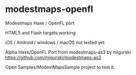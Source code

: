# modestmaps-openfl
Modestmaps Haxe / OpenFL port

HTML5 and Flash targets working

iOS / Android / windows / macOS not tested yet

Alpha Haxe/OpenFL Port from modestmaps-as3 by migurski
https://github.com/migurski/modestmaps-as3
	
Open Samples/ModestMapsSample project to test it.
